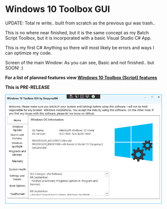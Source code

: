 # Windows 10 Toolbox GUI
UPDATE: Total re write.. built from scratch as the previous gui was trash..

This is no where near finished, but it is the same concept as my Batch Script Toolbox, but it is incorporated 
with a basic Visual Studio C# App.

This is my first C# Anything so there will most likely be errors and ways I can optimize my code.



Screen of the main Window: As you can see, Basic and not finished.. but SOON! :)



**For a list of planned features view [Windows 10 Toolbox (Script) features](https://raw.githubusercontent.com/Empyreal96/win-10-services-toolbox/master/changelog.md)**

**This is PRE-RELEASE**

<img src="https://github.com/Empyreal96/win-10-toolbox-gui/raw/master/screens/Home.png"  />